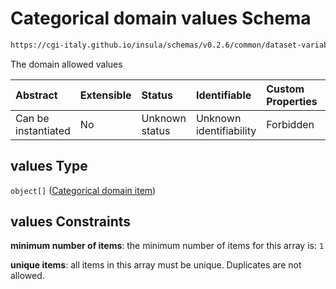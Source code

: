 # Categorical domain values Schema

```txt
https://cgi-italy.github.io/insula/schemas/v0.2.6/common/dataset-variable-domain.schema.json#/$defs/categoricalDomain/properties/values
```

The domain allowed values

| Abstract            | Extensible | Status         | Identifiable            | Custom Properties | Additional Properties | Access Restrictions | Defined In                                                                                                         |
| :------------------ | :--------- | :------------- | :---------------------- | :---------------- | :-------------------- | :------------------ | :----------------------------------------------------------------------------------------------------------------- |
| Can be instantiated | No         | Unknown status | Unknown identifiability | Forbidden         | Allowed               | none                | [dataset-variable-domain.schema.json\*](schemas/common/dataset-variable-domain.schema.json) |

## values Type

`object[]` ([Categorical domain item](dataset-variable-domain-defs-categorical-domain-properties-categorical-domain-values-categorical-domain-item.md))

## values Constraints

**minimum number of items**: the minimum number of items for this array is: `1`

**unique items**: all items in this array must be unique. Duplicates are not allowed.
